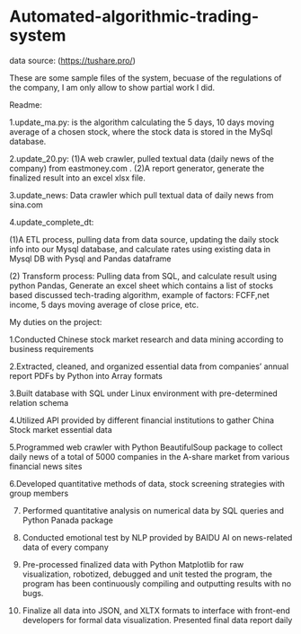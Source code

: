 # Automated-algorithmic-trading-system
data source: (https://tushare.pro/)

These are some sample files of the system, becuase of the regulations of the company, I am only allow to show partial work I did.


Readme:

1.update_ma.py:
is the algorithm calculating the 5 days, 10 days moving average of a chosen stock, where the stock data is stored in the MySql database. 

2.update_20.py:
(1)A web crawler, pulled textual data (daily news of the company) from eastmoney.com . 
(2)A report generator, generate the finalized result into an excel xlsx file.

3.update_news:
Data crawler which pull textual data of daily news from sina.com

4.update_complete_dt:

(1)A ETL process, pulling data from data source, updating the daily stock info into our Mysql database, and calculate rates using existing data in Mysql DB with Pysql and Pandas dataframe

(2) Transform process: Pulling data from SQL, and calculate result using python Pandas, Generate an excel sheet which contains a list of stocks based discussed tech-trading algorithm, example of factors: FCFF,net income, 5 days moving average of close price, etc.

My duties on the project:

1.Conducted Chinese stock market research and data mining according to business requirements

2.Extracted, cleaned, and organized essential data from companies’ annual report PDFs by Python into Array formats 

3.Built database with SQL under Linux environment with pre-determined relation schema

4.Utilized API provided by different financial institutions to gather China Stock market essential data

5.Programmed web crawler with Python BeautifulSoup package to collect daily news of a total of 5000 companies in the A-share market from various financial news sites

6.Developed quantitative methods of data, stock screening strategies with group members

7.	Performed quantitative analysis on numerical data by SQL queries and Python Panada package

8.	Conducted emotional test by NLP provided by BAIDU AI on news-related data of every company 

9.	Pre-processed finalized data with Python Matplotlib for raw visualization, robotized, debugged and unit tested the program, the program has been continuously compiling and outputting results with no bugs. 

10.	Finalize all data into JSON, and XLTX formats to interface with front-end developers for formal data visualization. Presented final data report daily




